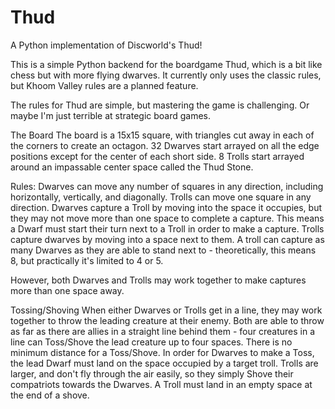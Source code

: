 # Thud
A Python implementation of Discworld's Thud!

This is a simple Python backend for the boardgame Thud, which is a bit like chess but with more flying dwarves. 
It currently only uses the classic rules, but Khoom Valley rules are a planned feature.

The rules for Thud are simple, but mastering the game is challenging.  Or maybe I'm just terrible at strategic board
games.

The Board
The board is a 15x15 square, with triangles cut away in each of the corners to create an octagon.  32 Dwarves start
arrayed on all the edge positions except for the center of each short side.  8 Trolls start arrayed around an
impassable center space called the Thud Stone.

Rules:
Dwarves can move any number of squares in any direction, including horizontally, vertically, and diagonally.
Trolls can move one square in any direction.
Dwarves capture a Troll by moving into the space it occupies, but they may not move more than one space to complete a
capture.  This means a Dwarf must start their turn next to a Troll in order to make a capture.
Trolls capture dwarves by moving into a space next to them.  A troll can capture as many Dwarves as they are able to
stand next to - theoretically, this means 8, but practically it's limited to 4 or 5.

However, both Dwarves and Trolls may work together to make captures more than one space away.

Tossing/Shoving
When either Dwarves or Trolls get in a line, they may work together to throw the leading creature at their enemy.  Both
are able to throw as far as there are allies in a straight line behind them - four creatures in a line can Toss/Shove
the lead creature up to four spaces.  There is no minimum distance for a Toss/Shove.  In order for Dwarves to make a
Toss, the lead Dwarf must land on the space occupied by a target troll.  Trolls are larger, and don't fly through the
air easily, so they simply Shove their compatriots towards the Dwarves.  A Troll must land in an empty space at the end
of a shove.
